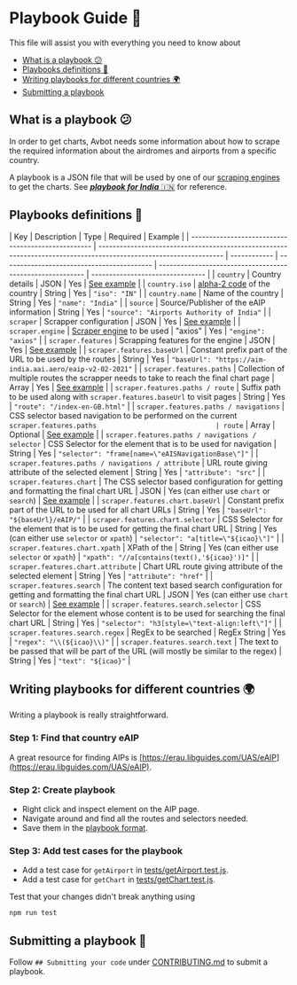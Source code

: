 # Playbook Guide 📔

This file will assist you with everything you need to know about

- [What is a playbook 😕](#what-is-a-playbook-)
- [Playbooks definitions 🧾](#playbooks-definitions-)
- [Writing playbooks for different countries 🌍](#writing-playbooks-for-different-countries-)
- [Submitting a playbook](#submitting-a-playbook)

## What is a playbook 😕

In order to get charts, Avbot needs some information about how to scrape the required information about the airdromes and airports from a specific country.

A playbook is a JSON file that will be used by one of our [scraping engines](./app/engines/) to get the charts. See [**_playbook for India_** :india:](./playbooks/IN.json) for reference.

## Playbooks definitions 🧾

| Key                                                | Description                                                                                                       | Type         | Required                                   | Example                                                   |
| -------------------------------------------------- | ----------------------------------------------------------------------------------------------------------------- | ------------ | ------------------------------------------ | --------------------------------------------------------- | -------------------------------- |
| `country`                                          | Country details                                                                                                   | JSON         | Yes                                        | [See example](playbooks/IN.json)                          |
| `country.iso`                                      | [alpha-2 code](https://en.wikipedia.org/wiki/ISO_3166-1_alpha-2#Officially_assigned_code_elements) of the country | String       | Yes                                        | `"iso": "IN"`                                             |
| `country.name`                                     | Name of the country                                                                                               | String       | Yes                                        | `"name": "India"`                                         |
| `source`                                           | Source/Publisher of the eAIP information                                                                          | String       | Yes                                        | `"source": "Airports Authority of India"`                 |
| `scraper`                                          | Scrapper configuration                                                                                            | JSON         | Yes                                        | [See example](playbooks/IN.json)                          |
| `scraper.engine`                                   | [Scraper engine](app/engines/) to be used                                                                         | "axios"      | Yes                                        | `"engine": "axios"`                                       |
| `scraper.features`                                 | Scrapping features for the engine                                                                                 | JSON         | Yes                                        | [See example](playbooks/IN.json)                          |
| `scraper.features.baseUrl`                         | Constant prefix part of the URL to be used by the routes                                                          | String       | Yes                                        | `"baseUrl": "https://aim-india.aai.aero/eaip-v2-02-2021"` |
| `scraper.features.paths`                           | Collection of multiple routes the scrapper needs to take to reach the final chart page                            | Array        | Yes                                        | [See example](playbooks/IN.json)                          |
| `scraper.features.paths / route`                   | Suffix path to be used along with `scraper.features.baseUrl` to visit pages                                       | String       | Yes                                        | `"route": "/index-en-GB.html"`                            |
| `scraper.features.paths / navigations`             | CSS selector based navigation to be performed on the current `scraper.features.paths                              | route`       | Array                                      | Optional                                                  | [See example](playbooks/IN.json) |
| `scraper.features.paths / navigations / selector`  | CSS Selector for the element that is to be used for navigation                                                    | String       | Yes                                        | `"selector": "frame[name=\"eAISNavigationBase\"]"`        |
| `scraper.features.paths / navigations / attribute` | URL route giving attribute of the selected element                                                                | String       | Yes                                        | `"attribute": "src"`                                      |
| `scraper.features.chart`                           | The CSS selector based configuration for getting and formatting the final chart URL                               | JSON         | Yes (can either use `chart` or `search`)   | [See example](playbooks/IN.json)                          |
| `scraper.features.chart.baseUrl`                   | Constant prefix part of the URL to be used for all chart URLs                                                     | String       | Yes                                        | `"baseUrl": "${baseUrl}/eAIP/"`                           |
| `scraper.features.chart.selector`                  | CSS Selector for the element that is to be used for getting the final chart URL                                   | String       | Yes (can either use `selector` or `xpath`) | `"selector": "a[title=\"${icao}\"]"`                      |
| `scraper.features.chart.xpath`                     | XPath of the                                                                                                      | String       | Yes (can either use `selector` or `xpath`) | `"xpath": "//a[contains(text(),'${icao}')]"`              |
| `scraper.features.chart.attribute`                 | Chart URL route giving attribute of the selected element                                                          | String       | Yes                                        | `"attribute": "href"`                                     |
| `scraper.features.search`                          | The content text based search configuration for getting and formatting the final chart URL                        | JSON         | Yes (can either use `chart` or `search`)   | [See example](playbooks/AU.json)                          |
| `scraper.features.search.selector`                 | CSS Selector for the element whose content is to be used for searching the final chart URL                        | String       | Yes                                        | `"selector": "h3[style=\"text-align:left\"]"`             |
| `scraper.features.search.regex`                    | RegEx to be searched                                                                                              | RegEx String | Yes                                        | `"regex": "\\(${icao}\\)"`                                |
| `scraper.features.search.text`                     | The text to be passed that will be part of the URL (will mostly be similar to the regex)                          | String       | Yes                                        | `"text": "${icao}"`                                       |

## Writing playbooks for different countries 🌍

Writing a playbook is really straightforward.

### Step 1: Find that country eAIP

A great resource for finding AIPs is [https://erau.libguides.com/UAS/eAIP](https://erau.libguides.com/UAS/eAIP).

### Step 2: Create playbook

- Right click and inspect element on the AIP page.
- Navigate around and find all the routes and selectors needed.
- Save them in the [playbook format](#playbooks-definitions-).

### Step 3: Add test cases for the playbook

- Add a test case for `getAirport` in [tests/getAirport.test.js](tests/getAirport.test.js).
- Add a test case for `getChart` in [tests/getChart.test.js](tests/getChart.test.js).

Test that your changes didn't break anything using

```bash
npm run test
```

## Submitting a playbook 🚀

Follow `## Submitting your code` under [CONTRIBUTING.md](CONTRIBUTING.md#Submitting-your-code) to submit a playbook.
